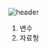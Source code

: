 ![header](https://capsule-render.vercel.app/api?type=Waving&color=gradient&height=300&section=header&text=Tae%5Hun의%5파이썬%5공부%5노트%5%F0%9F%A4%97)


1. 변수
2. 자료형